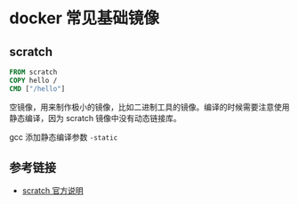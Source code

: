 # docker 常见基础镜像

## scratch

```dockerfile
FROM scratch
COPY hello /
CMD ["/hello"]
```

空镜像，用来制作极小的镜像，比如二进制工具的镜像。编译的时候需要注意使用静态编译，因为 scratch 镜像中没有动态链接库。

gcc 添加静态编译参数 `-static`

## 参考链接

- [scratch 官方说明](https://hub.docker.com/_/scratch)
